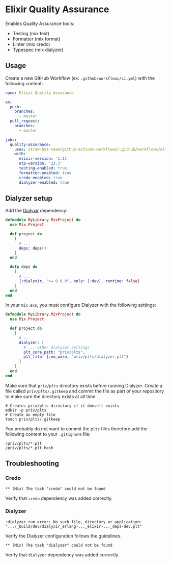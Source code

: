 # Elixir Quality Assurance

Enables Quality Assurance tools:

- Testing (mix test)
- Formatter (mix format)
- Linter (mix credo)
- Typespec (mix dialyzer)

## Usage

Create a new GitHub Workflow (ex: `.github/workflows/ci.yml`) with the following content:

```yaml
name: Elixir Quality Assurance

on:
  push:
    branches:
      - master
  pull_request:
    branches:
      - master

jobs:
  quality-assurance:
    uses: straw-hat-team/github-actions-workflows/.github/workflows/elixir-quality-assurance.yml@master
    with:
      elixir-version: '1.11'
      otp-version: '22.3'
      testing-enabled: true
      formatter-enabled: true
      credo-enabled: true
      dialyzer-enabled: true
```

## Dialyzer setup

Add the [Dialyxir](https://github.com/jeremyjh/dialyxir) dependency:

```elixir
defmodule MyLibrary.MixProject do
  use Mix.Project

  def project do
    [
      # ...
      deps: deps()
    ]
  end

  defp deps do
    [
      # ...
      {:dialyxir, ">= 0.0.0", only: [:dev], runtime: false}
    ]
  end
end
```

In your `mix.exs`, you must configure Dialyzer with the following settings:

```elixir
defmodule MyLibrary.MixProject do
  use Mix.Project

  def project do
    [
      # ...
      dialyzer: [
        # ... other dialyzer settings
        plt_core_path: "priv/plts",
        plt_file: {:no_warn, "priv/plts/dialyzer.plt"}
      ]
    ]
  end
end
```

Make sure that `priv/plts` directory exists before running Dialyzer. Create a file called `priv/plts/.gitkeep` and
commit the file as part of your repository to make sure the directory exists at all time.

```shell
# Creates priv/plts directory if it doesn't exists
mdkir -p priv/plts
# Create an empty file
touch priv/plts/.gitkeep
```

You probably do not want to commit the `plts` files therefore add the following content to your `.gitignore` file:

```.gitignore
/priv/plts/*.plt
/priv/plts/*.plt.hash
```

## Troubleshooting

### Credo

```log
** (Mix) The task "credo" could not be found
```

Verify that `credo` dependency was added correctly.

### Dialyzer

```log
:dialyzer.run error: No such file, directory or application: ".../_build/dev/dialyxir_erlang-..._elixir-..._deps-dev.plt"
```

Verify the Dialyzer configuration follows the guidelines.

```log
** (Mix) The task "dialyzer" could not be found
```

Verify that `dialyzer` dependency was added correctly.
